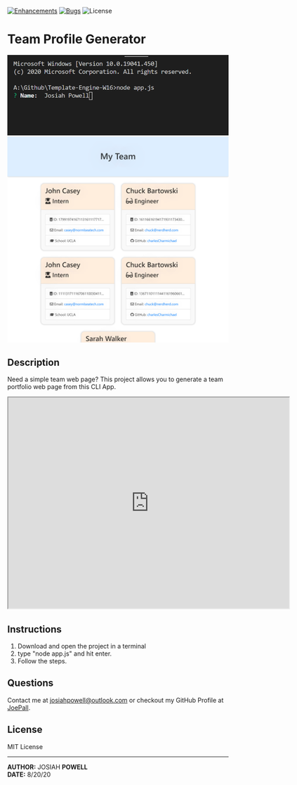 [![Enhancements](https://img.shields.io/github/issues/JoePall/Team-Profile-Generator/enhancement.svg)](https://github.com/JoePall/Team-Profile-Generator/issues?q=is%3Aopen+is%3Aissue+label%3Aenhancement+sort%3Areactions-%2B1-desc)
[![Bugs](https://img.shields.io/github/issues/JoePall/Team-Profile-Generator/bug.svg)](https://github.com/JoePall/Team-Profile-Generator/issues?utf8=✓&q=is%3Aissue+is%3Aopen+label%3Abug)
![License](https://img.shields.io/badge/License-MIT%20License-green?style=flat-square.svg)

# Team Profile Generator

![Screenshot of using the app](./assets/screenshot-name.png)
![Screenshot of the generated webpage](./assets/screenshot-webpage.png)

## Description

<p>Need a simple team web page? This project allows you to generate a team portfolio web page from this CLI App.</p>

<iframe src="https://drive.google.com/file/d/1hJU1CxucoWT_UJTKRlEFWo9BV_zTvXI-/preview" width="640" height="480"></iframe>

## Instructions
1. Download and open the project in a terminal
2. type "node app.js" and hit enter.
3. Follow the steps.

## Questions

<p>Contact me at <a href="mailto:josiahpowell@outlook.com">josiahpowell@outlook.com</a> or checkout my GitHub Profile at <a href="https://github.com/JoePall">JoePall</a>.</p>

## License

<p>MIT License</p>

---

**AUTHOR:** JOSIAH **POWELL**<br>
**DATE:** 8/20/20